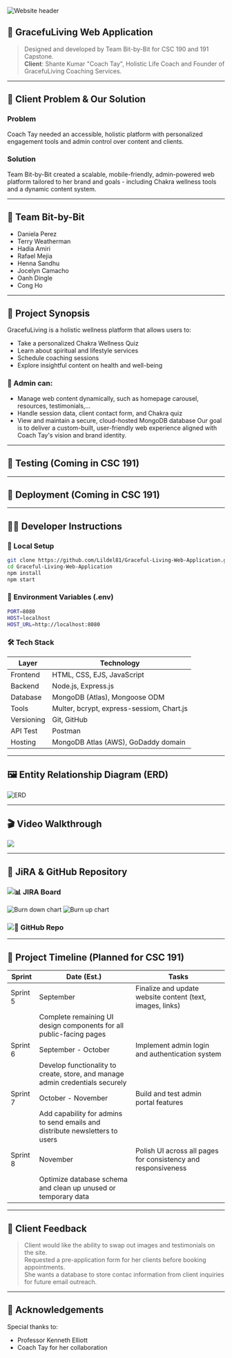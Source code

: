 ![Website header](web-header.png)
## 🌿 GracefuLiving Web Application
> Designed and developed by Team Bit-by-Bit for CSC 190 and 191 Capstone.<br>
> **Client**: Shante Kumar "Coach Tay", Holistic Life Coach and Founder of GracefuLiving Coaching Services.<br>

---
## 🧠 Client Problem & Our Solution
### Problem
Coach Tay needed an accessible, holistic platform with personalized engagement tools and admin control over content and clients.

### Solution
Team Bit-by-Bit created a scalable, mobile-friendly, admin-powered web platform tailored to her brand and goals - including Chakra wellness tools and a dynamic content system.

---
## 🙌  Team Bit-by-Bit
- Daniela Perez
- Terry Weatherman
- Hadia Amiri
- Rafael Mejia
- Henna Sandhu
- Jocelyn Camacho
- Oanh Dingle
- Cong Ho
---
## 🔮 Project Synopsis

GracefuLiving is a holistic wellness platform that allows users to:
- Take a personalized Chakra Wellness Quiz
- Learn about spiritual and lifestyle services
- Schedule coaching sessions
- Explore insightful content on health and well-being

### 🌟 Admin can:
- Manage web content dynamically, such as homepage carousel, resources, testimonials,...
- Handle session data, client contact form, and Chakra quiz
- View and maintain a secure, cloud-hosted MongoDB database
Our goal is to deliver a custom-built, user-friendly web experience aligned with Coach Tay's vision and brand identity.

---

## 🧪 Testing (Coming in CSC 191)

---

## 🚀 Deployment (Coming in CSC 191)

---

## 👩‍💻 Developer Instructions

### 🔧 Local Setup
```bash
git clone https://github.com/Lildel81/Graceful-Living-Web-Application.git
cd Graceful-Living-Web-Application
npm install
npm start
```
### 💾 Environment Variables (.env)
```bash
PORT=8080
HOST=localhost
HOST_URL=http://localhost:8080
```
### 🛠 Tech Stack
|   Layer     | Technology                                |
|-------------|-------------------------------------------|
| Frontend    | HTML, CSS, EJS, JavaScript                |
| Backend     | Node.js, Express.js                       |
| Database    | MongoDB (Atlas), Mongoose ODM             |
| Tools       | Multer, bcrypt, express-sessiom, Chart.js |
| Versioning  | Git, GitHub                               |
| API Test    | Postman                                   |
| Hosting     | MongoDB Atlas (AWS), GoDaddy domain       |

---

## 🖼️ Entity Relationship Diagram (ERD)
![ERD](ERD.png)

---

## 🎬 Video Walkthrough
<div>
    <a href="https://www.loom.com/share/caf5ede3d3c948f5a08439d4036e2e73">
    </a>
    <a href="https://www.loom.com/share/caf5ede3d3c948f5a08439d4036e2e73">
      <img style="max-width:300px;" src="https://cdn.loom.com/sessions/thumbnails/caf5ede3d3c948f5a08439d4036e2e73-289ad99384b34766-full-play.gif">
    </a>
</div>

---
## 🔗 JiRA & GitHub Repository
### ![📊 JIRA Board](https://bit-by-bit-csc190-191.atlassian.net/jira/software/c/projects/GLWA/boards/2)
![Burn down chart](Burndown-chart.png)
![Burn up chart](Burnup-chart.png)

### ![🐙 GitHub Repo](https://github.com/Lildel81/Graceful-Living-Web-Application)

---

## 📅  Project Timeline (Planned for CSC 191)

| Sprint | Date (Est.) | Tasks |
|--------|-------------|-------|
| Sprint 5 | September | Finalize and update website content (text, images, links) |
| | Complete remaining UI design components for all public-facing pages |
| Sprint 6 | September - October | Implement admin login and authentication system|
| | Develop functionality to create, store, and manage admin credentials securely |
| Sprint 7 | October - November | Build and test admin portal features|
| | Add capability for admins to send emails and distribute newsletters to users|
| Sprint 8 | November | Polish UI across all pages for consistency and responsiveness| 
| | Optimize database schema and clean up unused or temporary data|

---
## 💬  Client Feedback
> Client would like the ability to swap out images and testimonials on the site.<br>
> Requested a pre-application form for her clients before booking appointments.<br>
> She wants a database to store contac information from client inquiries for future email outreach.<br>

---
## 🙏 Acknowledgements
Special thanks to:
- Professor Kenneth Elliott
- Coach Tay for her collaboration












